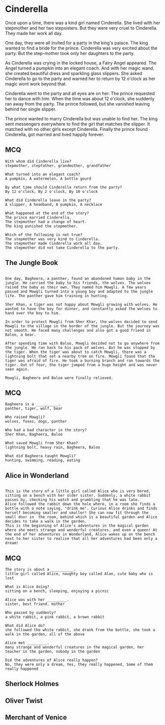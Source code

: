 # Cinderella


Once upon a time, there was a kind girl named Cinderella. She lived with her stepmother and her two stepsisters. 
But they were very cruel to Cinderella. They made her work all day.

One day, they were all invited for a party in the king's palace. The king wanted to find a bride for the prince.
Cinderella was very excited about the party. But the step-mother took only her daughters to the party.

As Cinderella was crying in the locked house, a Fairy Angel appeared. The Angel turned a pumpkin into an elegant coach. 
And with her magic wand, she created beautiful dress and sparkling glass slippers. She asked Cinderella to go to the party
and warned her to return by 12 o'clock as her magic wont work beyond that.

Cinderella went to the party and all eyes are on her. The prince requested her to dance with him. When the time was about 12 o'clock, she suddenly ran away from the party.
The prince followed, but she vanished leaving behind her single slipper.

The prince wanted to marry Cinderella but was unable to find her. The king sent messengers everywhere to find the girl that matches the slipper. 
It matched with no other girls except Cinderella. Finally the prince found Cinderella, got married and lived happily forever.



## MCQ

```
With whom did Cinderella live?
stepmother, stepfather, grandmother, grandfather

What turned into an elegant coach?
A pumpkin, A watermelon, A bottle gourd

By what time should Cinderella return from the party?
By 12 o'clock, By 2 o'clock, By 10 o'clock

What did Cinderella leave in the party?
A slipper, A headband, A pumpkin, A necklace

What happened at the end of the story?
The prince married Cinderella.
The stepmother had a change of heart.
The king punished the stepmother.

Which of the following is not true?
The stepmother was very kind to Cinderella.
The stepmother made Cinderella work all day.
The stepmother did not take Cinderella to the party.

```

## The Jungle Book
```

One day, Bagheera, a panther, found an abandoned human baby in the jungle. He carried the baby to his friends, the wolves. The wolves raised the baby as their own. They named him Mowgli. A few years passed and Mowgli turned into a young boy and adapted to the jungle life. The panther gave him training in hunting.

Sher Khan, a tiger was not happy about Mowgli growing with wolves. He wanted to have the boy for dinner, and constantly asked the wolves to hand over the boy to him.

In order to protect Mowgli from Sher Khar, the wolves decided to send Mowgli to the village in the border of the jungle. But the journey was not smooth. He faced many challenges and also got a good friend in Baloo, a bear.

After spending time with Baloo, Mowgli decided not to go anywhere from the jungle. He ran back to his pack of wolves. But he was stopped by the tiger. When the tiger was about to catch Mowgli, there was a lightning bolt that set a nearby tree on fire. Mowgli found that the tiger was afraid of fire. He took a burning branch and ran towards the tiger. Out of fear, the tiger jumped from a huge height and was never seen again.

Mowgli, Bagheera and Baloo were finally relieved.
```

## MCQ

```
Bagheera is a __________.
panther, tiger, wolf, bear

Who raised Mowgli?
wolves, foxes, dogs, panther

Who had a bad character in the story?
Sher Khan, Bagheera, Baloo

What saved Mowgli from Sher Khan?
lightning bolt, heavy rain, Bagheera, Baloo

What did Bagheera taught Mowgli?
hunting, swimming, reading, eating
```


## Alice in Wonderland
```

This is the story of a little girl called Alice who is very bored, sitting on a bench with her older sister. Suddenly, a white rabbit passes by, checking his watch and grumbling that he was late. 
Alice followed the rabbit down the hole where, in a room she finds a bottle with a note saying, "drink me". Curious Alice drinks and finds herself becoming smaller and smaller! She can now fit through the small door in  the room, behind which is a beautiful garden and Alice decides to take a walk in the garden. 
This is the beginning of Alice's adventures in the magical garden where she meets strange and wonderful creatures, and even a queen! At the end of her adventures in Wonderland, Alice wakes up on the bench next to her sister to realise that all her adventures had been only a dream!
```
## MCQ
```
The story is about a __________.
little girl called Alice, naughty boy called Alan, cute baby who is lost

What is Alice doing?
sitting on a bench, sleeping, enjoying a picnic

Alice was with her _________.
sister, best friend. mother

Who passed by suddenly?
a white rabbit, a pink rabbit, a brown rabbit

What did Alice do?
she followed the white rabbit, she drank from the bottle, she took a walk in the garden, all of the above

Alice met _________.
many strange and wonderful creatures in the magical garden, her teacher in the garden, nobody in the garden

Did the adventures of Alice really happen? 
No, they were only a dream, Yes, they really happened, Some of them really happened

```





  

## Sherlock Holmes

## Oliver Twist

## Merchant of Venice


